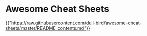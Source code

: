 # Awesome Cheat Sheets

{{"https://raw.githubusercontent.com/dull-bird/awesome-cheat-sheets/master/README_contents.md"}}
